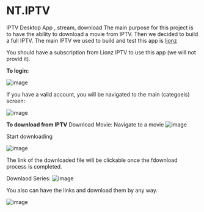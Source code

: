 # NT.IPTV
IPTV Desktop App , stream, download 
The main purpose for this project is to have the ability to download a movie from IPTV. Then we decided to build a full IPTV.
The main IPTV we used to build and test this app is [lionz](https://tvlionz.com/)

You should have a subscription from Lionz IPTV to use this app (we will not provid it).

**To login:**

![image](https://github.com/hamdyghanem/NT.IPTV/assets/1084332/af2beddd-2528-4919-a0cf-647ad99edea4)

If you have a valid account, you will be navigated to the main (categoeis) screen:

![image](https://github.com/hamdyghanem/NT.IPTV/assets/1084332/5c7f4684-61f2-4f01-9783-785a33b3a6c7)


**To download from IPTV**
Download Movie:
Navigate to a movie
![image](https://github.com/hamdyghanem/NT.IPTV/assets/1084332/38bf3afd-e785-4096-a7ff-041bcde2c2a6)

Start downloading

![image](https://github.com/hamdyghanem/NT.IPTV/assets/1084332/c79fef76-564b-446e-a190-f8ea3dbe5176)

The link of the downloaded file will be clickable once the fdownload process is completed.

Downlaod Series:
![image](https://github.com/hamdyghanem/NT.IPTV/assets/1084332/a9ccf680-6f4e-4ec9-b961-98d1ed4cacfa)

You also can have the links and download them by any way.

![image](https://github.com/hamdyghanem/NT.IPTV/assets/1084332/3fa399f9-90bf-4839-9c2d-1f526c6183ea)

